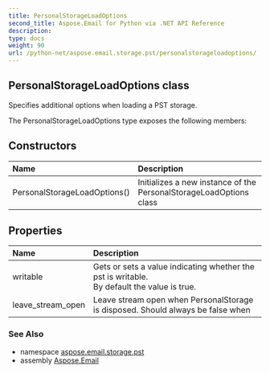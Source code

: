 ```yaml
---
title: PersonalStorageLoadOptions
second_title: Aspose.Email for Python via .NET API Reference
description: 
type: docs
weight: 90
url: /python-net/aspose.email.storage.pst/personalstorageloadoptions/
---
```


## PersonalStorageLoadOptions class

Specifies additional options when loading a PST storage.

The PersonalStorageLoadOptions type exposes the following members:
## Constructors
| Name | Description |
| :- | :- |
|PersonalStorageLoadOptions()|Initializes a new instance of the PersonalStorageLoadOptions class|
## Properties
| Name | Description |
| :- | :- |
|writable|Gets or sets a value indicating whether the pst is writable.<br/>            By default the value is true.|
|leave_stream_open|Leave stream open when PersonalStorage is disposed. Should always be false when|

### See Also

* namespace [aspose.email.storage.pst](/email/python-net/aspose.email.storage.pst/)
* assembly [Aspose.Email](/email/python-net/)

